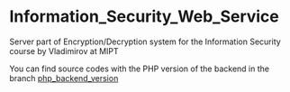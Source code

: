 # Information_Security_Web_Service
Server part of Encryption/Decryption system for the Information Security course by Vladimirov at MIPT

You can find source codes with the PHP version of the backend in the branch [php_backend_version](https://github.com/GRISHNOV/Information_Security_Web_Service/tree/php_backend_version)
